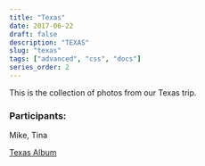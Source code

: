 ```yaml
---
title: "Texas"
date: 2017-06-22
draft: false
description: "TEXAS"
slug: "texas"
tags: ["advanced", "css", "docs"]
series_order: 2
---
```


This is the collection of photos from our Texas trip.

### Participants:
Mike, Tina

[Texas Album](https://goo.gl/photos/4vuPy3GBsLepXyxA7)
